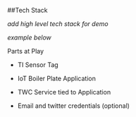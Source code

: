 ##Tech Stack

*add high level tech stack for demo*

*example below*






Parts at Play

-   TI Sensor Tag

-   IoT Boiler Plate Application

-   TWC Service tied to Application

-   Email and twitter credentials (optional)
